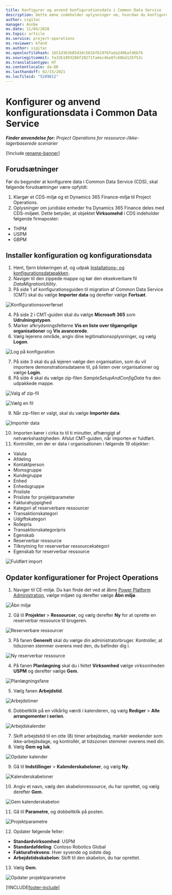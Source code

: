 ```yaml
---
title: Konfigurer og anvend konfigurationsdata i Common Data Service
description: Dette emne indeholder oplysninger om, hvordan du konfigurerer og anvender demonstrationskonfiguration og konfigurationsdata i Project Operations.
author: sigitac
manager: Annbe
ms.date: 11/04/2020
ms.topic: article
ms.service: project-operations
ms.reviewer: kfend
ms.author: sigitac
ms.openlocfilehash: 1651d3b3b85d3dc581bf61976fada249bafd6b7b
ms.sourcegitcommit: fa32b1893286f20271fa4ec4be8fc68bd135f53c
ms.translationtype: HT
ms.contentlocale: da-DK
ms.lasthandoff: 02/15/2021
ms.locfileid: "5289812"
---
```

# <a name="set-up-and-apply-configuration-data-in-the-common-data-service"></a>Konfigurer og anvend konfigurationsdata i Common Data Service 

_**Finder anvendelse for:** Project Operations for ressource-/ikke-lagerbaserede scenarier_

[!include [rename-banner](~/includes/cc-data-platform-banner.md)]

## <a name="prerequisites"></a>Forudsætninger

Før du begynder at konfigurere data i Common Data Service (CDS), skal følgende forudsætninger være opfyldt:

1.  Klargør et CDS-miljø og et Dynamics 365 Finance-miljø til Project Operations.
2.  Oplysninger om juridiske enheder fra Dynamics 365 Finance deles med CDS-miljøet. Dette betyder, at objektet **Virksomehd** i CDS indeholder følgende firmaposter:
  - THPM
  - USPM
  - GBPM

## <a name="install-setup-and-configuration-data"></a>Installer konfiguration og konfigurationsdata

1. Hent, fjern blokeringen af, og udpak [Installations- og konfigurationsdatapakken](https://download.microsoft.com/download/1/3/4/1349369c-6209-42b7-b3b4-5be0e67cacd8/ProjOpsSampleSetupData-%20Integrated%20UR1.zip).
2. Naviger til den zippede mappe og kør den eksekverbare fil *DataMigrationUtility*.
3. På side 1 af konfigurationsguiden til migration af Common Data Service (CMT) skal du vælge **Importer data** og derefter vælge **Fortsæt**.

![Konfigurationsoverførsel](./media/1ConfigurationMigration.png)

4. På side 2 i CMT-guiden skal du vælge **Microsoft 365** som **Udrulningstypen**.
5. Marker afkrydsningsfelterne **Vis en liste over tilgængelige organisationer** og **Vis avancerede**.
6. Vælg lejerens område, angiv dine legitimationsoplysninger, og vælg **Logon**.

![Log på konfiguration](./media/2ConfigurationSignin.png)

7. På side 3 skal du på lejeren vælge den organisation, som du vil importere demonstrationsdataene til, på listen over organisationer og vælge **Login**.
8. På side 4 skal du vælge zip-filen *SampleSetupAndConfigData* fra den udpakkede mappe.

![Valg af zip-fil](./media/3ZipFile.png)

![Vælg en fil](./media/4SelectAFile.png)

9. Når zip-filen er valgt, skal du vælge **Importér data**.

![Importér data](./media/5ImportData.png)

10. Importen kører i cirka to til ti minutter, afhængigt af netværkshastigheden. Afslut CMT-guiden, når importen er fuldført. 
11. Kontrollér, om der er data i organisationen i følgende 19 objekter:

  - Valuta
  - Afdeling
  - Kontaktperson
  - Momsgruppe
  - Kundegruppe
  - Enhed
  - Enhedsgruppe
  - Prisliste
  - Prisliste for projektparameter
  - Fakturahyppighed
  - Kategori af reserverbare ressourcer
  - Transaktionskategori
  - Udgiftskategori
  - Rollepris
  - Transaktionskategoripris
  - Egenskab
  - Reserverbar ressource
  - Tilknytning for reserverbar ressourcekategori
  - Egenskab for reserverbar ressource

![Fuldført import](./media/6CompleteImport.png)

## <a name="update-project-operations-configurations"></a>Opdater konfigurationer for Project Operations

1. Naviger til CE-miljø. Du kan finde det ved at åbne [Power Platform Administration](https://admin.powerplatform.microsoft.com/environments), vælge miljøet og derefter vælge **Åbn miljø**. 

![Åbn miljø](./media/7OpenEnvironment.png)

2. Gå til **Projekter** > **Ressourcer**, og vælg derefter **Ny** for at oprette en reserverbar ressource til brugeren.

![Reserverbare ressourcer](./media/8BookableResources.png)

3. På fanen **Generelt** skal du vælge din administratorbruger. Kontroller, at tidszonen stemmer overens med den, du befinder dig i. 

![Ny reserverbar ressource](./media/9NewBookableResource.png)

4. På fanen **Planlægning** skal du i feltet **Virksomhed** vælge virksomheden **USPM** og derefter vælge **Gem**. 

![Planlægningsfane](./media/10SchedulingTab.png)

5. Vælg fanen **Arbejdstid**.  

![Arbejdstimer](./media/11WorkHours.png)

6. Dobbeltklik på en vilkårlig værdi i kalenderen, og vælg **Rediger** > **Alle arrangementer i serien**. 

![Arbejdskalender](./media/12WorkCalendar.png)

7. Skift arbejdstid til en otte (8) timer arbejdsdag, markér weekender som ikke-arbejdsdage, og kontrollér, at tidszonen stemmer overens med din. 
8. Vælg **Gem og luk**.

![Opdater kalender](./media/13UpdateCalendar.png)

9. Gå til **Indstillinger** > **Kalenderskabeloner**, og vælg **Ny**.
 
 ![Kalenderskabeloner](./media/14CalendarTemplates.png)
 
 10. Angiv et navn, vælg den skabelonressource, du har oprettet, og vælg derefter **Gem**. 
 
 ![Gem kalenderskabelon](./media/15SaveCalendarTemplate.png)
 
 11. Gå til **Parametre**, og dobbeltklik på posten. 
 
 ![Projektparametre](./media/16ProjectParameters.png)
 
12. Opdater følgende felter:

 - **Standardvirksomhed**: USPM
 - **Standardafdeling**: Contoso Robotics Global
 - **Fakturafrekvens**: Hver syvende og sidste dag
 - **Arbejdstidsskabelon**: Skift til den skabelon, du har oprettet.

13. Vælg **Gem**. 

![Opdater projektparametre](./media/17UpdatedProjectParameters.png)


[!INCLUDE[footer-include](../includes/footer-banner.md)]